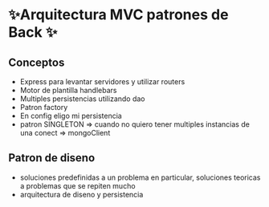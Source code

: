 # ✨Arquitectura MVC patrones de Back ✨

## Conceptos
- Express para levantar servidores y utilizar routers
- Motor de plantilla handlebars
- Multiples persistencias utilizando dao
- Patron factory 
- En config eligo mi persistencia
- patron SINGLETON => cuando no quiero tener multiples instancias de una conect => mongoClient

## Patron de diseno
- soluciones predefinidas a un problema en particular, soluciones teoricas a problemas que se repiten mucho
- arquitectura de diseno y persistencia 
